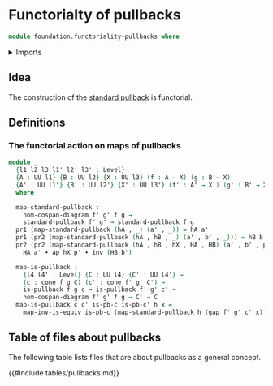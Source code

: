 # Functorialty of pullbacks

```agda
module foundation.functoriality-pullbacks where
```

<details><summary>Imports</summary>

```agda
open import foundation.action-on-identifications-functions
open import foundation.cones-over-cospan-diagrams
open import foundation.dependent-pair-types
open import foundation.morphisms-cospan-diagrams
open import foundation.universe-levels

open import foundation-core.equivalences
open import foundation-core.identity-types
open import foundation-core.pullbacks
open import foundation-core.standard-pullbacks
```

</details>

## Idea

The construction of the [standard pullback](foundation-core.pullbacks.md) is
functorial.

## Definitions

### The functorial action on maps of pullbacks

```agda
module _
  {l1 l2 l3 l1' l2' l3' : Level}
  {A : UU l1} {B : UU l2} {X : UU l3} (f : A → X) (g : B → X)
  {A' : UU l1'} {B' : UU l2'} {X' : UU l3'} (f' : A' → X') (g' : B' → X')
  where

  map-standard-pullback :
    hom-cospan-diagram f' g' f g →
    standard-pullback f' g' → standard-pullback f g
  pr1 (map-standard-pullback (hA , _) (a' , _)) = hA a'
  pr1 (pr2 (map-standard-pullback (hA , hB , _) (a' , b' , _))) = hB b'
  pr2 (pr2 (map-standard-pullback (hA , hB , hX , HA , HB) (a' , b' , p'))) =
    HA a' ∙ ap hX p' ∙ inv (HB b')

  map-is-pullback :
    {l4 l4' : Level} {C : UU l4} {C' : UU l4'} →
    (c : cone f g C) (c' : cone f' g' C') →
    is-pullback f g c → is-pullback f' g' c' →
    hom-cospan-diagram f' g' f g → C' → C
  map-is-pullback c c' is-pb-c is-pb-c' h x =
    map-inv-is-equiv is-pb-c (map-standard-pullback h (gap f' g' c' x))
```

## Table of files about pullbacks

The following table lists files that are about pullbacks as a general concept.

{{#include tables/pullbacks.md}}

